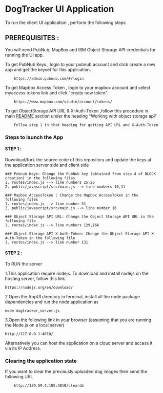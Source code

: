 # DogTracker UI Application

To run the client UI application , perform the following steps

## PREREQUISITES :

You will need PubNub, MapBox and IBM Object Storage API credentials for running the UI app. 

To get PubNub Keys , login to your pubnub account and click create a new app and get the keyset for this application.
        
        https://admin.pubnub.com/#/login
        
To get Mapbox Access Token , login to your mapbox account and select myaccess tokens link and click "create new token".
        
        https://www.mapbox.com/studio/account/tokens/

To get ObjectStorage API URL & X-Auth-Token ,follow this procedure in main [README](https://github.com/shyampurk/dogtracker/blob/master/README.md) section under the heading "Working with object storage api"
        
        Follow step 1 in that heading for getting API URL and X-Auth-Token 

### Steps to launch the App

#### STEP 1 : 
Download/fork the source code of this repository and update the keys at the application server side and client side
    
    ### Pubnub Keys: Change the PubNub key (obtained from step 4 of BLOCK creation) in the following files
    1. routes/index.js --> line numbers 25,26
    2. public/javascript/src/main.js --> line numbers 10,11
    
    ### Mapbox AccessToken : Change the Mapbox AccessToken in the following files
    1. routes/index.js --> line number 31
    2. public/javascript/src/main.js --> line number 16
    
    ### Object Storage API URL: Change the Object Storage API URL in the following file
    1. routes/index.js --> line numbers 129,166
    
    ### Object Storage API X-Auth-Token: Change the Object Storage API X-Auth-Token in the following file
    1. routes/index.js --> line number 131

#### STEP 2 : 
To RUN the server
    
1.This application require nodejs. To download and install nodejs on the hosting server, follow this link.
    
    https://nodejs.org/en/download/
    
2.Open the AppUI directory in terminal, install all the node package dependencies and run the node application as

    node dogtracker_server.js

3.Open the following link in your browser (assuming that you are running the Node.js on a local server)

    http://127.0.0.1:4010/
    
Alternatively you can host the application on a cloud server and access it via its IP Address.

### Clearing the application state

If you want to clear the previously uploaded dog images then send the following URL

        http://139.59.4.109:4010/cleardb
  

